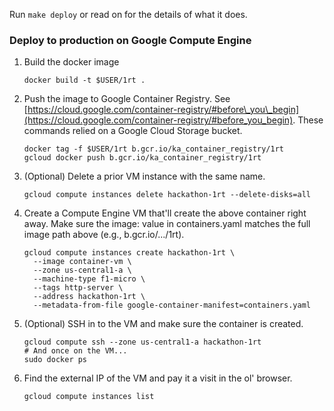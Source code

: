 Run `make deploy` or read on for the details of what it does.

### Deploy to production on Google Compute Engine

 1. Build the docker image

        docker build -t $USER/1rt .

 2. Push the image to Google Container Registry. See [https://cloud.google.com/container-registry/#before\_you\_begin](https://cloud.google.com/container-registry/#before_you_begin). These commands relied on a Google Cloud Storage bucket.

        docker tag -f $USER/1rt b.gcr.io/ka_container_registry/1rt
        gcloud docker push b.gcr.io/ka_container_registry/1rt

 3. (Optional) Delete a prior VM instance with the same name.

        gcloud compute instances delete hackathon-1rt --delete-disks=all

 4. Create a Compute Engine VM that'll create the above container right away. Make sure the image: value in containers.yaml matches the full image path above (e.g., b.gcr.io/.../1rt).

        gcloud compute instances create hackathon-1rt \
          --image container-vm \
          --zone us-central1-a \
          --machine-type f1-micro \
          --tags http-server \
          --address hackathon-1rt \
          --metadata-from-file google-container-manifest=containers.yaml

 5. (Optional) SSH in to the VM and make sure the container is created.

        gcloud compute ssh --zone us-central1-a hackathon-1rt
        # And once on the VM...
        sudo docker ps

 6. Find the external IP of the VM and pay it a visit in the ol' browser.

        gcloud compute instances list

